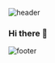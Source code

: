 

<!--
**Lee-YuGyeong/Lee-YuGyeong** is a ✨ _special_ ✨ repository because its `README.md` (this file) appears on your GitHub profile.

Here are some ideas to get you started:

- 🔭 I’m currently working on ...
- 🌱 I’m currently learning ...
- 👯 I’m looking to collaborate on ...
- 🤔 I’m looking for help with ...
- 💬 Ask me about ...
- 📫 How to reach me: ...
- 😄 Pronouns: ...
- ⚡ Fun fact: ...
-->

![header](https://capsule-render.vercel.app/api?type=Waving&color=&height=300&section=header&text=YuGyeong&fontSize=90&animation=scaleIn&fontColor=FFFFFF&fontAlign=70)

### Hi there 👋

![footer](https://capsule-render.vercel.app/api?type=Waving&color=F8E2CF&height=150&section=footer&fontSize=90&animation=scaleIn&fontColor=FFFFFF)

